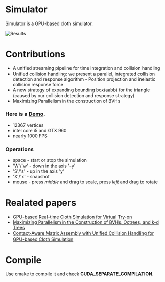 # Simulator


Simulator is a GPU-based cloth simulator.

![Results](https://github.com/sutongkui/simulator/raw/master/Pic/Fig_1.jpg)

# Contributions

  - A unified streaming pipeline for time integration and collision handling
  - Unified collision handling: we present a parallel, integrated collision detection and response algorithm - Position projection and inelastic collision response force
  - A new strategy of expanding bounding box(aabb) for the triangle (caused by our collision detection and response strategy)
  - Maximizing Parallelism in the construction of BVHs


### Here is a [Demo](https://youtu.be/e-qQirf1UiY).
  - 12367 vertices
  - intel core i5 and GTX 960
  - nearly 1000 FPS
  
### Operations
* space - start or stop the simulation
* 'W'/'w' - down in the axis '-y'
* 'S'/'s' - up in the axis 'y'
* 'X'/'x' - snapshot
* mouse - press *middle* and drag to scale, press *left* and drag to rotate

# Realated papers

* [GPU-based Real-time Cloth Simulation for Virtual Try-on](https://diglib.eg.org/handle/10.2312/pg20181288)
* [Maximizing Parallelism in the Construction of BVHs, Octrees, and k-d Trees](https://research.nvidia.com/publication/maximizing-parallelism-construction-bvhs-octrees-and-k-d-trees)
*  [Contact-Aware Matrix Assembly with Uniﬁed Collision Handling for GPU-based Cloth Simulation](http://gamma.cs.unc.edu/CAMA/)
# Compile
Use cmake to compile it and check **CUDA_SEPARATE_COMPILATION**.




